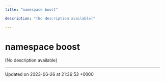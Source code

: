 ```yaml
---
title: "namespace boost"

description: "[No description available]"

---
```


# namespace boost

[No description available]






-------------------------------

Updated on 2023-06-26 at 21:36:53 +0000